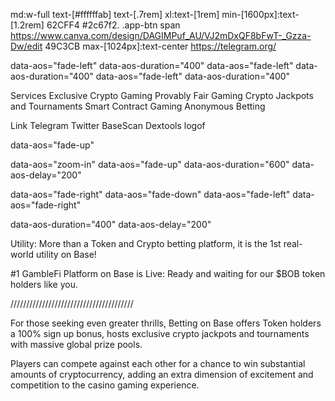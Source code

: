 md:w-full text-[#ffffffab] text-[.7rem] xl:text-[1rem] min-[1600px]:text-[1.2rem]
62CFF4
 #2c67f2.
 .app-btn span
 https://www.canva.com/design/DAGIMPuf_AU/VJ2mDxQF8bFwT-_Gzza-Dw/edit
49C3CB
 max-[1024px]:text-center
 https://telegram.org/
 

 data-aos="fade-left" data-aos-duration="400"
data-aos="fade-left" data-aos-duration="400"
data-aos="fade-left" data-aos-duration="400"


Services
Exclusive Crypto Gaming
Provably Fair Gaming
Crypto Jackpots and Tournaments
Smart Contract Gaming
Anonymous Betting

Link
Telegram
Twitter
BaseScan
Dextools
logof


data-aos="fade-up"


data-aos="zoom-in"
data-aos="fade-up"
data-aos-duration="600"
data-aos-delay="200"

data-aos="fade-right"
data-aos="fade-down"
data-aos="fade-left"
data-aos="fade-right"

data-aos-duration="400"
data-aos-delay="200"



Utility: More than a Token and Crypto betting platform, it is the 1st real-world utility on Base! 

#1 GambleFi Platform on Base is Live: Ready and waiting for our $BOB token holders like you.


///////////////////////////////////////
 
 
For those seeking even greater thrills, Betting on Base offers Token holders a 100% sign up bonus, hosts exclusive crypto jackpots and tournaments with massive global prize pools. 

Players can compete against each other for a chance to win substantial amounts of cryptocurrency, adding an extra dimension of excitement and competition to the casino gaming experience.